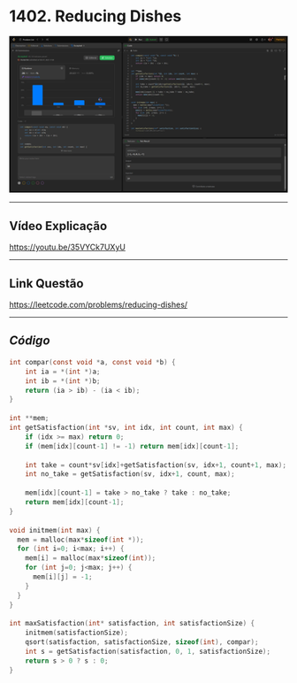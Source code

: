 # 1402. Reducing Dishes

<div align="center"><img src= "https://github.com/projeto-de-algoritmos-2024/PD_Exercicios_LeetCode/raw/refs/heads/master/reducing-dishes/result.png"/></div>

---

## Vídeo Explicação

https://youtu.be/35VYCk7UXyU

---

## Link Questão

https://leetcode.com/problems/reducing-dishes/

---

## *Código*

```c 
int compar(const void *a, const void *b) {
    int ia = *(int *)a;
    int ib = *(int *)b;
    return (ia > ib) - (ia < ib);
}          

int **mem;
int getSatisfaction(int *sv, int idx, int count, int max) {
    if (idx >= max) return 0;
    if (mem[idx][count-1] != -1) return mem[idx][count-1];

    int take = count*sv[idx]+getSatisfaction(sv, idx+1, count+1, max);
    int no_take = getSatisfaction(sv, idx+1, count, max);
    
    mem[idx][count-1] = take > no_take ? take : no_take;
    return mem[idx][count-1];
}

void initmem(int max) {
  mem = malloc(max*sizeof(int *));
  for (int i=0; i<max; i++) {
    mem[i] = malloc(max*sizeof(int));
    for (int j=0; j<max; j++) {
      mem[i][j] = -1;
    }
  }
}

int maxSatisfaction(int* satisfaction, int satisfactionSize) {
    initmem(satisfactionSize);
    qsort(satisfaction, satisfactionSize, sizeof(int), compar);
    int s = getSatisfaction(satisfaction, 0, 1, satisfactionSize);
    return s > 0 ? s : 0;
}
```
